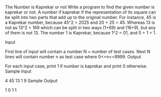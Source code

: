The Number is Kaprekar or not
Write a program to find the given number is kaprekar or not. A number if kaprekar if the representation of its square can be split into two parts that add up to the original number. For instance, 45 is a Kaprekar number, because 45^2 = 2025 and 20 + 25 = 45. Whereas 13 is not as 13^2 = 169 which can be split in two ways (1+69) and (16+9), but any of them is not 13. The number 1 is Kaprekar, because 1^2 = 01, and  0 + 1 = 1.

Input

First line of input will contain a number N = number of test cases. Next N lines will contain number n as test case where 0<=n<=9999.
Output

For each input case, print 1 if number is kaprekar and print 0 otherwise.
Sample Input

4
45
13
1
9
Sample Output

1
0
1
1